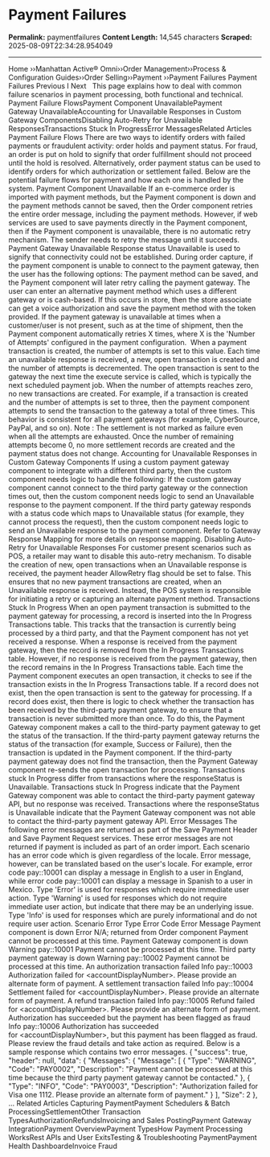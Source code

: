 # Payment Failures

**Permalink:** paymentfailures
**Content Length:** 14,545 characters
**Scraped:** 2025-08-09T22:34:28.954049

---

Home &rsaquo;&rsaquo;Manhattan Active® Omni&rsaquo;&rsaquo;Order Management&rsaquo;&rsaquo;Process & Configuration Guides&rsaquo;&rsaquo;Order Selling&rsaquo;&rsaquo;Payment ››Payment Failures Payment Failures Previous&nbsp;I&nbsp;Next &nbsp; This page explains how to deal with common failure scenarios in payment processing, both functional and technical. Payment Failure FlowsPayment Component UnavailablePayment Gateway&nbsp;UnavailableAccounting for Unavailable&nbsp;Responses in Custom Gateway ComponentsDisabling Auto-Retry for Unavailable ResponsesTransactions Stuck In ProgressError MessagesRelated Articles Payment Failure Flows There are two ways to identify orders with failed payments or fraudulent activity: order holds and payment status. For fraud, an order is put on hold to signify that order fulfillment should not proceed until the hold is resolved. Alternatively, order payment status can be used to identify orders for which authorization or settlement failed. Below are the potential failure flows for payment and how each one is handled by the system. Payment Component Unavailable If an e-commerce order is imported with payment methods, but the Payment component is down and the payment methods cannot be saved, then the Order component&nbsp;retries the entire order message, including the payment methods. However, if web services are used to save payments directly in the Payment component, then if the Payment component is unavailable, there is no automatic retry mechanism. The sender needs to retry the message until it succeeds. Payment Gateway&nbsp;Unavailable Response status Unavailable is used to signify that connectivity could not be established. During order capture, if the payment component is unable to connect to the payment gateway, then the user has the following&nbsp;options: The payment method can be saved, and the Payment component will later retry calling the payment gateway. The user can enter an alternative&nbsp;payment method which uses a different gateway or is cash-based. If this occurs in store, then the&nbsp;store associate can get a voice authorization and save the payment method with the token provided. If the payment gateway is unavailable at times when a customer/user is not present, such as at the time of shipment, then the Payment component automatically retries X times, where X is the &#39;Number of Attempts&#39; configured in the payment configuration.&nbsp; When a payment transaction is created, the number of attempts is set to this value. Each time an unavailable response is received, a new, open transaction is created and the number of attempts is decremented. The open transaction is sent to the gateway the next time the execute service is called, which is typically the next scheduled payment job. When the number of attempts reaches zero, no new transactions are created. For example, if a transaction is created and the number of attempts is set to three, then the payment&nbsp;component attempts to send the&nbsp;transaction to the gateway a total of three times. This behavior is consistent for all payment gateways (for example,&nbsp;CyberSource, PayPal, and so on). Note : The settlement is not marked as failure even when all the attempts are exhausted. Once the number of remaining attempts become 0, no more settlement records are created and the payment status does not change. Accounting for Unavailable&nbsp;Responses in Custom Gateway Components If using a custom payment gateway component to integrate with a different third party, then the custom component needs logic to handle the following: If the custom gateway component cannot connect to the third party gateway or the connection times out, then the custom component needs logic to send an Unavailable response to the payment component. If the third party gateway responds with a status code which maps to Unavailable status (for example, they cannot process the request), then the custom component needs logic to send an Unavailable response to the payment component. Refer to Gateway Response Mapping for more details on response mapping. Disabling Auto-Retry for Unavailable Responses For customer present scenarios such as POS, a retailer may want to disable this auto-retry mechanism. To disable the creation of new, open transactions when an Unavailable response is received, the payment header AllowRetry flag should be set to false. This ensures that no new payment transactions are created, when an Unavailable response is received. Instead, the POS system is responsible for initiating a retry or capturing an alternate payment method. Transactions Stuck In Progress When an open payment transaction is submitted to the payment gateway for processing, a record is inserted into the In Progress Transactions table. This tracks that the transaction is currently being processed by a third party, and that the Payment component has not yet received a response. When a response is received from the payment gateway, then the record is removed from the In Progress Transactions table. However, if no response is received from the payment gateway, then the record remains in the In Progress Transactions table. Each time the Payment component executes an open transaction, it checks to see if the transaction exists in the In Progress Transactions table. If a record does not exist, then the open transaction is sent to the gateway for processing. If a record does exist, then there is logic to check whether the transaction has been received by the third-party payment gateway, to ensure that a transaction is never submitted more than once. To do this, the Payment Gateway component makes a call to the third-party payment gateway to get the status of the transaction. If the third-party payment gateway returns the status of the transaction (for example, Success or Failure), then the transaction is updated in the Payment component. If the third-party payment gateway does not find the transaction, then the Payment Gateway component re-sends the open transaction for processing. Transactions stuck In Progress differ from transactions where the responseStatus is Unavailable. Transactions stuck In Progress indicate that the Payment Gateway component was able to contact the third-party payment gateway API, but no response was received. Transactions where the responseStatus is Unavailable indicate that the Payment Gateway component was not able to contact the third-party payment gateway API. Error Messages The following error messages are returned as part of the Save Payment Header and Save Payment Request services. These error messages are not returned if payment is included as part of an order import. Each scenario has an error code which is given regardless of the locale. Error message, however, can be translated based on the user&#39;s locale. For example, error code pay::10001&nbsp;can display a message in English to a user in England, while error code pay::10001&nbsp;can display a message in Spanish to a user in Mexico. Type &#39;Error&#39; is used for responses which require immediate user action. Type &#39;Warning&#39; is used for responses which do not require immediate user action, but indicate that there may be an underlying issue. Type &#39;Info&#39; is used for responses which are purely informational and do not require user action. Scenario Error Type Error Code Error Message Payment component is down Error N/A; returned from Order component Payment cannot be processed at this time. Payment Gateway component is down Warning pay::10001 Payment cannot be processed at this time. Third party payment gateway is down Warning pay::10002 Payment cannot be processed at this time. An authorization transaction failed Info pay::10003 Authorization failed for &lt;accountDisplayNumber&gt;. Please provide an alternate form of payment. A settlement transaction failed Info pay::10004 Settlement failed for &lt;accountDisplayNumber&gt;. Please provide an alternate form of payment. A refund transaction failed Info pay::10005 Refund failed for &lt;accountDisplayNumber&gt;. Please provide an alternate form of payment. Authorization has succeeded but the payment has been flagged as fraud Info pay::10006 Authorization has succeeded for&nbsp;&lt;accountDisplayNumber&gt;,&nbsp;but this payment has been flagged as fraud. Please review the fraud details and take action as required. Below is a sample response which contains two error messages. { &quot;success&quot;: true, &quot;header&quot;: null, &quot;data&quot;: { &quot;Messages&quot;: { &quot;Message&quot;: [ { &quot;Type&quot;: &quot;WARNING&quot;, &quot;Code&quot;: &quot;PAY0002&quot;, &quot;Description&quot;: &quot;Payment cannot be processed at this time because the third party payment gateway cannot be contacted.&quot; }, { &quot;Type&quot;: &quot;INFO&quot;, &quot;Code&quot;: &quot;PAY0003&quot;, &quot;Description&quot;: &quot;Authorization failed for Visa one 1112. Please provide an alternate form of payment.&quot; } ], &quot;Size&quot;: 2 }, ... Related Articles Capturing PaymentPayment Schedulers & Batch ProcessingSettlementOther Transaction TypesAuthorizationRefundsInvoicing and Sales PostingPayment Gateway IntegrationPayment OverviewPayment TypesHow Payment Processing WorksRest APIs and User ExitsTesting & Troubleshooting PaymentPayment Health DashboardeInvoice Fraud